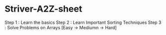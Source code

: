 # Striver-A2Z-sheet
Step 1 : Learn the basics
Step 2 : Learn Important Sorting Techniques
Step 3 : Solve Problems on Arrays [Easy -> Mediumn -> Hard]
